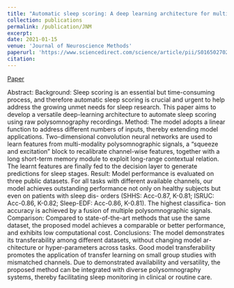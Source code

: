 ```yaml
---
title: "Automatic sleep scoring: A deep learning architecture for multi-modality time series"
collection: publications
permalink: /publication/JNM
excerpt: 
date: 2021-01-15
venue: 'Journal of Neuroscience Methods'
paperurl: 'https://www.sciencedirect.com/science/article/pii/S0165027020303940'
citation: 
---
```


[Paper](https://www.sciencedirect.com/science/article/pii/S0165027020303940)

Abstract:
Background: Sleep scoring is an essential but time-consuming process, and therefore automatic sleep scoring is
crucial and urgent to help address the growing unmet needs for sleep research. This paper aims to develop a
versatile deep-learning architecture to automate sleep scoring using raw polysomnography recordings.
Method: The model adopts a linear function to address different numbers of inputs, thereby extending model
applications. Two-dimensional convolution neural networks are used to learn features from multi-modality
polysomnographic signals, a “squeeze and excitation” block to recalibrate channel-wise features, together with
a long short-term memory module to exploit long-range contextual relation. The learnt features are finally fed to
the decision layer to generate predictions for sleep stages.
Result: Model performance is evaluated on three public datasets. For all tasks with different available channels,
our model achieves outstanding performance not only on healthy subjects but even on patients with sleep dis-
orders (SHHS: Acc-0.87, K-0.81; ISRUC: Acc-0.86, K-0.82; Sleep-EDF: Acc-0.86, K-0.81). The highest classifica-
tion accuracy is achieved by a fusion of multiple polysomnographic signals.
Comparison: Compared to state-of-the-art methods that use the same dataset, the proposed model achieves a
comparable or better performance, and exhibits low computational cost.
Conclusions: The model demonstrates its transferability among different datasets, without changing model ar-
chitecture or hyper-parameters across tasks. Good model transferability promotes the application of transfer
learning on small group studies with mismatched channels. Due to demonstrated availability and versatility, the
proposed method can be integrated with diverse polysomnography systems, thereby facilitating sleep monitoring
in clinical or routine care.
